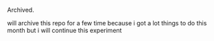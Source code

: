 Archived.

will archive this repo for a few time because i got a lot things to do this month but i will continue this experiment
